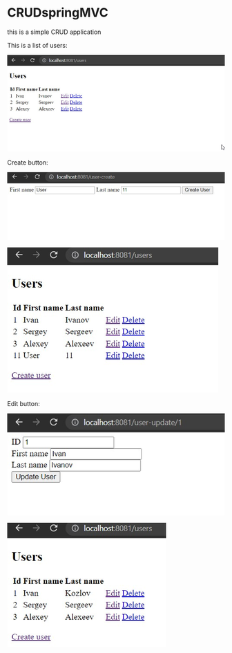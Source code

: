 # CRUDspringMVC

this is a simple CRUD application

This is a list of users:

![users](images/users.jpg)

Create button:

![create button](images/user-create.jpg)


![create button](images/user-created.jpg)

Edit button:

![edit button](images/user-update.jpg)


![edit button](images/user-updated.jpg)
